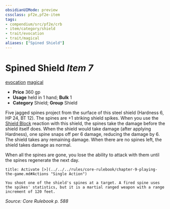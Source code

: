 ```yaml
---
obsidianUIMode: preview
cssclass: pf2e,pf2e-item
tags:
- compendium/src/pf2e/crb
- item/category/shield
- trait/evocation
- trait/magical
aliases: ["Spined Shield"]
---
```

# Spined Shield *Item 7*  
[evocation](../../../rules/traits/evocation.md)  [magical](../../../rules/traits/magical.md)  

- **Price** 360 gp
- **Usage** held in 1 hand; **Bulk** 1
- **Category** Shield; **Group** Shield 

Five jagged spines project from the surface of this steel shield (Hardness 6, HP 24, BT 12). The spines are +1 striking shield spikes. When you use the [Shield Block](../../feats/shield-block.md) reaction with this shield, the spines take the damage before the shield itself does. When the shield would take damage (after applying Hardness), one spine snaps off per 6 damage, reducing the damage by 6. The shield takes any remaining damage. When there are no spines left, the shield takes damage as normal.

When all the spines are gone, you lose the ability to attack with them until the spines regenerate the next day.

```ad-embed-ability
title: Activate [>](../../../rules/core-rulebook/chapter-9-playing-the-game.md#Actions "Single Action")

You shoot one of the shield's spines at a target. A fired spine uses the spikes' statistics, but it is a martial ranged weapon with a range increment of 120 feet.
```

*Source: Core Rulebook p. 588*

